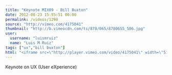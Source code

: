 ```yaml
---
title: "Keynote MIX09 - Bill Buxton"
date: 2012-08-23 15:55:51 00:00
permalink: /videos/1298
source: "http://vimeo.com/4175041"
thumbnail: "http://b.vimeocdn.com/ts/878/065/8780655_506.jpg"
user:
  username: "luismruiz"
  name: "Luis M Ruiz"
tags: ["ux","bill buxton"]
html: "<iframe src=\"http://player.vimeo.com/video/4175041\" width=\"512\" height=\"288\" frameborder=\"0\" webkitAllowFullScreen mozallowfullscreen allowFullScreen></iframe>"
---
```


Keynote on UX (User eXperience)